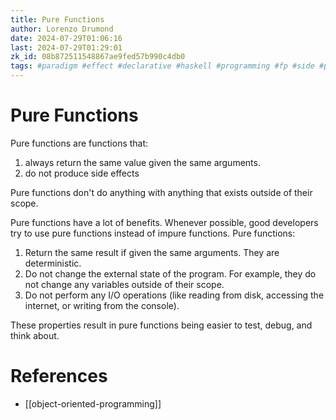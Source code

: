 ```yaml
---
title: Pure Functions
author: Lorenzo Drumond
date: 2024-07-29T01:06:16
last: 2024-07-29T01:29:01
zk_id: 08b872511548867ae9fed57b990c4db0
tags: #paradigm #effect #declarative #haskell #programming #fp #side #pure #recursion #immutable #functional #computer_science
---
```



# Pure Functions

Pure functions are functions that:

1. always return the same value given the same arguments.
2. do not produce side effects

Pure functions don't do anything with anything that exists outside of their scope.

Pure functions have a lot of benefits. Whenever possible, good developers try to use pure functions instead of impure functions. Pure functions:

1. Return the same result if given the same arguments. They are deterministic.
2. Do not change the external state of the program. For example, they do not change any variables outside of their scope.
3. Do not perform any I/O operations (like reading from disk, accessing the internet, or writing from the console).

These properties result in pure functions being easier to test, debug, and think about.

# References
- [[object-oriented-programming]]
